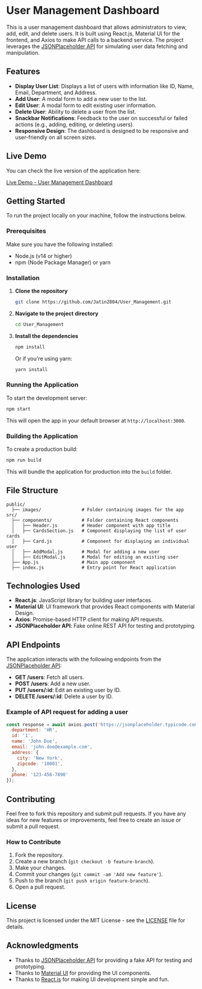 
# User Management Dashboard

This is a user management dashboard that allows administrators to view, add, edit, and delete users. It is built using React.js, Material UI for the frontend, and Axios to make API calls to a backend service. The project leverages the [JSONPlaceholder API](https://jsonplaceholder.typicode.com/) for simulating user data fetching and manipulation.

## Features

- **Display User List**: Displays a list of users with information like ID, Name, Email, Department, and Address.
- **Add User**: A modal form to add a new user to the list.
- **Edit User**: A modal form to edit existing user information.
- **Delete User**: Ability to delete a user from the list.
- **Snackbar Notifications**: Feedback to the user on successful or failed actions (e.g., adding, editing, or deleting users).
- **Responsive Design**: The dashboard is designed to be responsive and user-friendly on all screen sizes.

## Live Demo

You can check the live version of the application here:

[Live Demo - User Management Dashboard](https://usersdashboard-seven.vercel.app/)

## Getting Started

To run the project locally on your machine, follow the instructions below.

### Prerequisites

Make sure you have the following installed:

- Node.js (v14 or higher)
- npm (Node Package Manager) or yarn

### Installation

1. **Clone the repository**

   ```bash
   git clone https://github.com/Jatin2804/User_Management.git
   ```

2. **Navigate to the project directory**

   ```bash
   cd User_Management
   ```

3. **Install the dependencies**

   ```bash
   npm install
   ```

   Or if you're using yarn:

   ```bash
   yarn install
   ```

### Running the Application

To start the development server:

```bash
npm start
```

This will open the app in your default browser at `http://localhost:3000`.

### Building the Application

To create a production build:

```bash
npm run build
```

This will bundle the application for production into the `build` folder.

## File Structure

```plaintext
public/
  ├── images/               # Folder containing images for the app
src/
  ├── components/           # Folder containing React components
  │   ├── Header.js         # Header component with app title
  │   ├── CardsSection.js   # Component displaying the list of user cards
  │   ├── Card.js           # Component for displaying an individual user
  │   ├── AddModal.js       # Modal for adding a new user
  │   ├── EditModal.js      # Modal for editing an existing user
  ├── App.js                # Main app component
  ├── index.js              # Entry point for React application
```

## Technologies Used

- **React.js**: JavaScript library for building user interfaces.
- **Material UI**: UI framework that provides React components with Material Design.
- **Axios**: Promise-based HTTP client for making API requests.
- **JSONPlaceholder API**: Fake online REST API for testing and prototyping.

## API Endpoints

The application interacts with the following endpoints from the [JSONPlaceholder API](https://jsonplaceholder.typicode.com/):

- **GET /users**: Fetch all users.
- **POST /users**: Add a new user.
- **PUT /users/:id**: Edit an existing user by ID.
- **DELETE /users/:id**: Delete a user by ID.

### Example of API request for adding a user

```javascript
const response = await axios.post('https://jsonplaceholder.typicode.com/users', {
  department: 'HR',
  id: '1',
  name: 'John Doe',
  email: 'john.doe@example.com',
  address: {
    city: 'New York',
    zipcode: '10001',
  },
  phone: '123-456-7890'
});
```

## Contributing

Feel free to fork this repository and submit pull requests. If you have any ideas for new features or improvements, feel free to create an issue or submit a pull request.

### How to Contribute

1. Fork the repository.
2. Create a new branch (`git checkout -b feature-branch`).
3. Make your changes.
4. Commit your changes (`git commit -am 'Add new feature'`).
5. Push to the branch (`git push origin feature-branch`).
6. Open a pull request.

## License

This project is licensed under the MIT License - see the [LICENSE](LICENSE) file for details.

## Acknowledgments

- Thanks to [JSONPlaceholder API](https://jsonplaceholder.typicode.com/) for providing a fake API for testing and prototyping.
- Thanks to [Material UI](https://mui.com/) for providing the UI components.
- Thanks to [React.js](https://reactjs.org/) for making UI development simple and fun.
